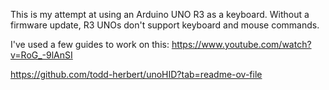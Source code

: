 This is my attempt at using an Arduino UNO R3 as a keyboard. Without a firmware update, R3 UNOs don't support keyboard and mouse commands.

I've used a few guides to work on this:
https://www.youtube.com/watch?v=RoG_-9lAnSI

https://github.com/todd-herbert/unoHID?tab=readme-ov-file

